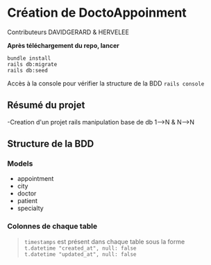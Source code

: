 # Création de DoctoAppoinment
Contributeurs DAVIDGERARD & HERVELEE

**Après téléchargement du repo, lancer**

```bundle install```  
```rails db:migrate```  
```rails db:seed```  

Accès à la console pour vérifier la structure de la BDD
```rails console```


## Résumé du projet
-Creation d'un projet rails manipulation base de db 1-->N & N-->N

## Structure de la BDD

### Models 
- appointment
- city
- doctor
- patient
- specialty

### Colonnes de chaque table
> ```timestamps``` est présent dans chaque table sous la forme  
> ```t.datetime "created_at", null: false```  
> ```t.datetime "updated_at", null: false```   

   
